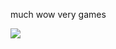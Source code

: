 much wow very games

<img src='https://media0.giphy.com/media/sIIhZliB2McAo/giphy.gif?cid=ecf05e47r7hobxxcclxoa5vnouyx4iiyxiyaos71geqo737y&rid=giphy.gif'></img>
